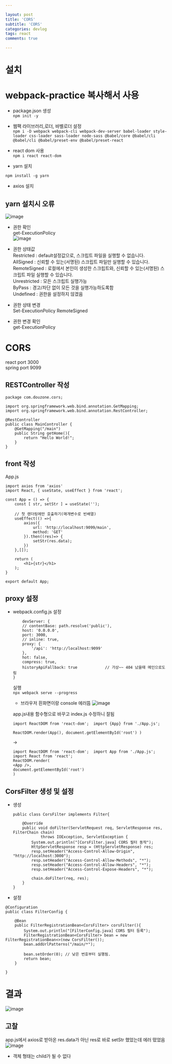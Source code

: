 ```yaml
---

layout: post
title: 'CORS'
subtitle: 'CORS'
categories: devlog
tags: react
comments: true

---
```


# 설치  
# webpack-practice 복사해서 사용

- package.json 생성  
`npm init -y`  

- 웹팩 라이브러리,로더, 바벨로더 설정  
 `npm i -D webpack webpack-cli webpack-dev-server babel-loader style-loader css-loader sass-loader node-sass @babel/core @babel/cli @babel/cli @babel/preset-env @babel/preset-react`    
 - react dom 사용  
  `npm i react react-dom`
 - yarn 설치  

`npm install -g yarn`
-  axios 설치

## yarn 설치시 오류
![image](https://user-images.githubusercontent.com/60701130/156909632-78ae7667-f63c-4466-8cbb-820303ad7b96.png)
- 권한 확인  
get-ExecutionPolicy  
![image](https://user-images.githubusercontent.com/60701130/156909640-bd99bb94-5e35-4e79-978e-23321b2f1d96.png)
- 권한 상태값  
 Restricted : default설정값으로, 스크립트 파일을 실행할 수 없습니다.  
 AllSigned : 신뢰할 수 있는(서명된) 스크립트 파일만 실행할 수 있습니다.  
 RemoteSigned : 로컬에서 본인이 생성한 스크립트와, 신뢰할 수 있는(서명된) 스크립트 파일 실행할 수 있습니다.   
 Unrestricted : 모든 스크립트 실행가능  
 ByPass : 경고/차단 없이 모든 것을 실행가능하도록함  
 Undefined : 권한을 설정하지 않겠음  

- 권한 상태 변경  
Set-ExecutionPolicy RemoteSigned

- 권한 변경 확인  
    get-ExecutionPolicy



# CORS
react port 3000  
spring port 9099
## RESTController 작성

```
package com.douzone.cors;

import org.springframework.web.bind.annotation.GetMapping;
import org.springframework.web.bind.annotation.RestController;

@RestController
public class MainController {
    @GetMapping("/main")
    public String getHome(){
        return "Hello World!";
    }
}
```

## front 작성
App.js
```
import axios from 'axios'
import React, { useState, useEffect } from 'react';

const App = () => {
    const [ str, setStr ] = useState('');

    // 첫 렌더링에만 호출하기(매개변수로 빈배열)
    useEffect(() =>{
        axios({
            url: 'http://localhost:9099/main',
            method: 'GET'
        }).then((res)=> {
            setStr(res.data);
        })
    },[]);
    
    return (
        <h1>{str}</h1>             
    );
}

export default App;
```

## proxy 설정

- webpack.config.js 설정
    ```
        devServer: {
        // contentBase: path.resolve('public'),
        host: '0.0.0.0',
        port: 3000,
        // inline: true,
        proxy: {
            '/api': 'http://localhost:9099'
        },
        hot: false,
        compress: true,
        historyApiFallback: true            // 가상~~ 404 났을때 메인으로도림
    }
    ```

    실행  
    `npx webpack serve --progress`

    - 브라우저 흰화면이랑 console 에러뜸
    ![image](https://user-images.githubusercontent.com/60701130/156912126-a03dc8de-fe54-41f1-bdd9-d2bfbf92cf56.png)

    
    app.js내용 함수형으로 바꾸고
    index.js 수정하니 잘됨
    
    ```
    import ReactDOM from 'react-dom';  import {App} from './App.js';  
             
    ReactDOM.render(App(), document.getElementById('root') )
    ```
    ->

    ```
    import ReactDOM from 'react-dom';  import App from './App.js';           
    import React from 'react';
    ReactDOM.render(  
    <App />,
    document.getElementById('root') 
    )
    ```

## CorsFilter 생성 및 설정
- 생성  
    ```
    public class CorsFilter implements Filter{

        @Override
        public void doFilter(ServletRequest req, ServletResponse res, FilterChain chain)
                throws IOException, ServletException {
            System.out.println("[CorsFilter.java] CORS 필터 동작");
            HttpServletResponse resp = (HttpServletResponse) res;
            resp.setHeader("Access-Control-Allow-Origin", "http://localhost:3000");
            resp.setHeader("Access-Control-Allow-Methods", "*");
            resp.setHeader("Access-Control-Allow-Headers", "*");
            resp.setHeader("Access-Control-Expose-Headers", "*");
            
            chain.doFilter(req, res);
        }
    }
    ```
- 설정
```
@Configuration	
public class FilterConfig {

	@Bean
	public FilterRegistrationBean<CorsFilter> corsFilter(){
		System.out.println("[FilterConfig.java] CORS 필터 등록");
		FilterRegistrationBean<CorsFilter> bean = new FilterRegistrationBean<>(new CorsFilter());
		bean.addUrlPatterns("/main/*");
		
		bean.setOrder(0); // 낮은 번호부터 실행됨.
		return bean;
	}
	
}
```

# 결과
![image](https://user-images.githubusercontent.com/60701130/156913841-c9f3b87b-5cae-42a3-9d54-b082b60d3281.png)


## 고찰
app.js에서 axios로 받아온 res.data가 아닌 res로 바로 setStr 했었는데 에러 떴었음
![image](https://user-images.githubusercontent.com/60701130/156913882-3e857d1e-1590-41cd-bbbd-f3fdda53862b.png)
- 객체 형태는 child가 될 수 없다
